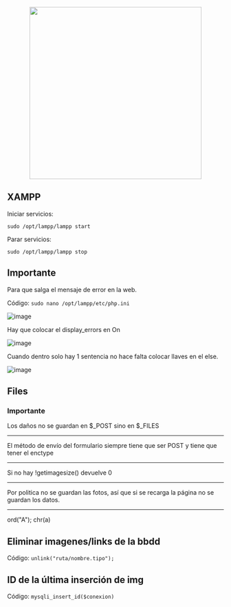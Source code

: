 <p align="center"> <img src="https://github.com/ERICKBOWSER/PHP/assets/92431188/598b984a-186d-4e15-b7b2-fbfd35fc4167" width=400px> </p>


## XAMPP

Iniciar servicios:

``sudo /opt/lampp/lampp start``

Parar servicios:

``sudo /opt/lampp/lampp stop``


## Importante

Para que salga el mensaje de error en la web.

Código: `sudo nano /opt/lampp/etc/php.ini`

![image](https://github.com/ERICKBOWSER/PHP/assets/92431188/8295e501-106c-42f3-a97e-2b595d25480d)

Hay que colocar el display_errors en On

![image](https://github.com/ERICKBOWSER/PHP/assets/92431188/1e10d0ed-fe23-40fb-a047-04a3c381c298)


Cuando dentro solo hay 1 sentencia no hace falta colocar llaves en el else.




![image](https://github.com/ERICKBOWSER/PHP/assets/92431188/35f09fc0-3e8e-4b79-baab-49ac356b0b04)


## Files

### Importante

Los daños no se guardan en $_POST sino en $_FILES 

---

El método de envío del formulario siempre tiene que ser POST y tiene que tener el enctype

---

Si no hay !getimagesize() devuelve 0

---

Por politica no se guardan las fotos, así que si se recarga la página no se guardan los datos.

---
ord("A");
chr(a)


##  Eliminar imagenes/links de la bbdd

Código: ``unlink("ruta/nombre.tipo");``

## ID de la última inserción de img
Código: ``mysqli_insert_id($conexion)``


























